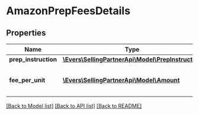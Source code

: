 # AmazonPrepFeesDetails

## Properties
Name | Type | Description | Notes
------------ | ------------- | ------------- | -------------
**prep_instruction** | [**\Evers\SellingPartnerApi\Model\PrepInstruction**](PrepInstruction.md) |  | [optional] 
**fee_per_unit** | [**\Evers\SellingPartnerApi\Model\Amount**](Amount.md) | The fee for Amazon to prepare 1 unit. | [optional] 

[[Back to Model list]](../README.md#documentation-for-models) [[Back to API list]](../README.md#documentation-for-api-endpoints) [[Back to README]](../README.md)


